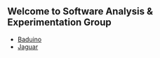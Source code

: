 ## Welcome to Software Analysis & Experimentation Group

- [Baduino](https://saeg.github.io/baduino/)
- [Jaguar](https://saeg.github.io/jaguar/)
